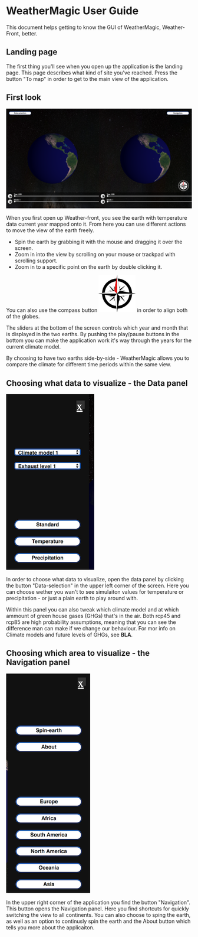 # WeatherMagic User Guide

This document helps getting to know the GUI of WeatherMagic, Weather-Front, better. 

## Landing page

The first thing you'll see when you open up the application is the landing page. This page describes what kind of site you've reached. Press the button "To map" in order to get to the main view of the application. 

## First look

![First look](User-guide-res/first-look.png)

When you first open up Weather-front, you see the earth with temperature data current year mapped onto it. From here you can use different actions to move the view of the earth freely. 

-   Spin the earth by grabbing it with the mouse and dragging it over the screen.
-   Zoom in into the view by scrolling on your mouse or trackpad with scrolling support.
-   Zoom in to a specific point on the earth by double clicking it.

You can also use the compass button ![Compass](../resources/public/img/compass.png) in order to align both of the globes.

The sliders at the bottom of the screen controls which year and month that is displayed in the two earths. By pushing the play/pause buttons in the bottom you can make the application work it's way through the years for the current climate model. 

By choosing to have two earths side-by-side - WeatherMagic allows you to compare the climate for different time periods within the same view. 

## Choosing what data to visualize - the Data panel
![Data panel](User-guide-res/data-panel.png)

In order to choose what data to visualize, open the data panel by clicking the button "Data-selection" in the upper left corner of the screen. Here you can choose wether you wan't to see simulaiton values for temperature or precipitation - or just a plain earth to play around with. 

Within this panel you can also tweak which climate model and at which ammount of green house gases (GHGs) that's in the air. Both rcp45 and rcp85 are high probability assumptions, meaning that you can see the difference man can make if we change our behaviour. For mor info on Climate models and future levels of GHGs, see **BLA**.
 
## Choosing which area to visualize - the Navigation panel

![Navigation panel](User-guide-res/navigation-panel.png)

In the upper right corner of the application you find the button "Navigation". This button opens the Navigation panel. Here you find shortcuts for quickly switching the view to all continents. You can also choose to sping the earth, as well as an option to continusly spin the earth and the About button which tells you more about the applicaiton.


